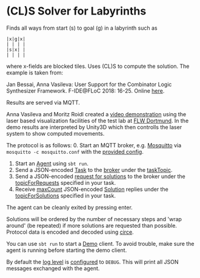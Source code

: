 # (CL)S Solver for Labyrinths

Finds all ways from start (s) to goal (g) in a labyrinth such as

```
|x|g|x|
| | | | 
|s|x| |
| | | | 
```

where x-fields are blocked tiles.
Uses (CL)S to compute the solution.
The example is taken from:

Jan Bessai, Anna Vasileva: User Support for the Combinator Logic Synthesizer Framework. F-IDE@FLoC 2018: 16-25. Online [here](https://doi.org/10.4204/EPTCS.284.2).

Results are served via MQTT.

Anna Vasileva and Moritz Roidl created a [video demonstration](https://github.com/combinators/labyrinth/blob/master/video.mp4) using the laser based visualization facilities of the test lab at [FLW Dortmund](https://flw.mb.tu-dortmund.de/).
In the demo results are interpreted by Unity3D which then controlls the laser system to show computed movements.

The protocol is as follows:
0. Start an MQTT broker, e.g. [Mosquitto](https://mosquitto.org/) via `mosquitto -c mosquitto.conf` with the [provided config](https://github.com/combinators/labyrinth/blob/master/mosquitto.conf).
1. Start an [Agent](https://github.com/combinators/labyrinth/blob/master/src/main/scala/org/combinators/labyrinth/Agent.scala) using `sbt run`.
2. Send a JSON-encoded [Task](https://github.com/combinators/labyrinth/blob/master/src/main/scala/org/combinators/labyrinth/protocol/data.scala#L6) to the [broker](https://github.com/combinators/labyrinth/blob/master/src/main/resources/org/combinators/labyrinth/connection.properties#L1) under the [taskTopic](https://github.com/combinators/labyrinth/blob/master/src/main/resources/org/combinators/labyrinth/connection.properties#L3).
3. Send a JSON-encoded [request for solutions](https://github.com/combinators/labyrinth/blob/master/src/main/scala/org/combinators/labyrinth/protocol/data.scala#L15) to the broker under the [topicForRequests](https://github.com/combinators/labyrinth/blob/master/src/main/scala/org/combinators/labyrinth/protocol/data.scala#L8) specified in your task.
4. Receive [maxCount](https://github.com/combinators/labyrinth/blob/master/src/main/scala/org/combinators/labyrinth/protocol/data.scala#L15) JSON-encoded [Solution](https://github.com/combinators/labyrinth/blob/master/src/main/scala/org/combinators/labyrinth/protocol/data.scala#L25) replies under the [topicForSolutions](https://github.com/combinators/labyrinth/blob/master/src/main/scala/org/combinators/labyrinth/protocol/data.scala#L7) specified in your task.

The agent can be cleanly exited by pressing enter.

Solutions will be ordered by the number of necessary steps and 'wrap around' (be repeated) if more solutions are requested than possible.
Protocol data is encoded and decoded using [circe](https://circe.github.io/circe/).

You can use `sbt run` to start a [Demo](https://github.com/combinators/labyrinth/blob/master/src/main/scala/org/combinators/labyrinth/Demo.scala) client.
To avoid trouble, make sure the agent is running before starting the demo client.

By default the [log level](https://github.com/combinators/labyrinth/blob/master/src/main/resources/logback.xml) is [configured](https://logback.qos.ch/manual/configuration.html) to `DEBUG`. 
This will print all JSON messages exchanged with the agent.

